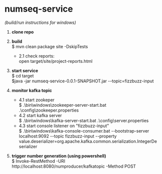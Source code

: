 # numseq-service 
*(build/run instructions for windows)*

1. **clone repo**

2. **build**  
   $ mvn clean package site -DskipTests  
   - 2.1 check reports:  
     open target/site/project-reports.html  

3. **start service**  
   $ cd target  
   $java -jar numseq-service-0.0.1-SNAPSHOT.jar --topic=fizzbuzz-input

4. **monitor kafka topic**  
   - 4.1 start zookeper  
         $ .\bin\windows\zookeeper-server-start.bat .\config\zookeeper.properties  
   - 4.2 start kafka server  
         $ .\bin\windows\kafka-server-start.bat .\config\server.properties  
   - 4.3 start console listener on "fizzbuzz-input"  
         $ .\bin\windows\kafka-console-consumer.bat --bootstrap-server localhost:9092 --topic fizzbuzz-input --property 
value.deserializer=org.apache.kafka.common.serialization.IntegerDeserializer

5. **trigger number generation (using powershell)**  
   $ Invoke-RestMethod -URI http://localhost:8080/numproducer/kafkatopic  -Method POST

